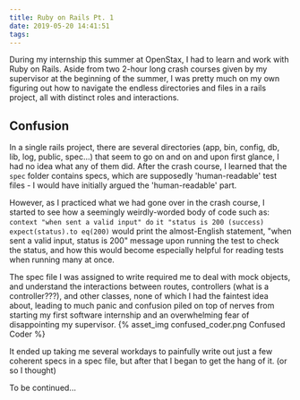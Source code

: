 ```yaml
---
title: Ruby on Rails Pt. 1
date: 2019-05-20 14:41:51
tags:
---
```

During my internship this summer at OpenStax, I had to learn and work with Ruby on Rails. Aside from two 2-hour long crash courses given by my supervisor at the beginning of the summer, I was pretty much on my own figuring out how to navigate the endless directories and files in a rails project, all with distinct roles and interactions.

## Confusion
In a single rails project, there are several directories (app, bin, config, db, lib, log, public, spec...) that seem to go on and on and upon first glance, I had no idea what any of them did. After the crash course, I learned that the `spec` folder contains specs, which are supposedly 'human-readable' test files - I would have initially argued the 'human-readable' part. 

However, as I practiced what we had gone over in the crash course, I started to see how a seemingly weirdly-worded body of code such as:
	`context "when sent a valid input" do`
		`it "status is 200 (success)`
			`expect(status).to eq(200)`
would print the almost-English statement, "when sent a valid input, status is 200" message upon running the test to check the status, and how this would become especially helpful for reading tests when running many at once.

The spec file I was assigned to write required me to deal with mock objects, and understand the interactions between routes, controllers (what is a controller???), and other classes, none of which I had the faintest idea about, leading to much panic and confusion piled on top of nerves from starting my first software internship and an overwhelming fear of disappointing my supervisor.
{% asset_img confused_coder.png Confused Coder %}

It ended up taking me several workdays to painfully write out just a few coherent specs in a spec file, but after that I began to get the hang of it. (or so I thought)

To be continued...


